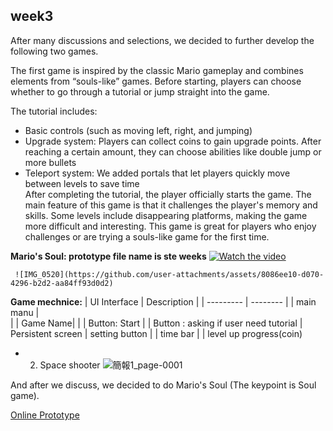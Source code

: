 ## week3
After many discussions and selections, we decided to further develop the following two games.

The first game is inspired by the classic Mario gameplay and combines elements from “souls-like” games. Before starting, players can choose whether to go through a tutorial or jump straight into the game.

The tutorial includes:

- Basic controls (such as moving left, right, and jumping)
- Upgrade system: Players can collect coins to gain upgrade points. After reaching a certain amount, they can choose abilities like double jump or more bullets
- Teleport system: We added portals that let players quickly move between levels to save time<br>
After completing the tutorial, the player officially starts the game. The main feature of this game is that it challenges the player's memory and skills. Some levels include disappearing platforms, making the game more difficult and interesting. This game is great for players who enjoy challenges or are trying a souls-like game for the first time.

**Mario's Soul: prototype file name is ste weeks**
[![Watch the video](https://img.youtube.com/vi/rEYfj8_VpYA/maxresdefault.jpg)](https://youtu.be/rEYfj8_VpYA)


     ![IMG_0520](https://github.com/user-attachments/assets/8086ee10-d070-4296-b2d2-aa84ff93d0d2)

**Game mechnice:**
| UI Interface | Description |
| --------- | -------- | 
| main manu |  
|  | Game Name|
|  | Button: Start
|  | Button : asking if user need tutorial
| Persistent screen  |  setting button
|  | time bar
|  | level up progress(coin)


- 2.  Space shooter
     ![簡報1_page-0001](https://github.com/user-attachments/assets/019cb81b-58b4-4d2e-9a8b-1b5901d9ca5a)

And after we discuss, we decided to do Mario's Soul (The keypoint is Soul game).


[Online Prototype](https://www.figma.com/proto/yzQuA2w7aYiqZwbHmeTQfo/Game?node-id=1-3&p=f&t=X0EZQJVRzmC3TNk5-0&scaling=contain&content-scaling=fixed&page-id=0%3A1)
